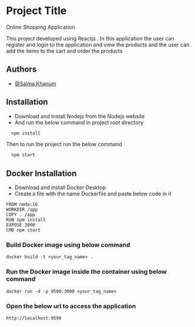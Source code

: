 # Project Title

Online Shopping Application

This project developed using Reactjs . In this application the user can register and login to the application and view the products and the user can add the items to the cart and order the products

## Authors

- [@Salma Khanum](https://github.com/salmakhanum401)

## Installation

* Download and Install Nodejs from the Nodejs website
* And run the below command in project root directory


```bash
  npm install
```

Then to run the project run the below command

```bash
  npm start
```
## Docker Installation 
* Download and install Docker Desktop 
* Create a file with the name Dockerfile and paste below code in it
``` 
FROM node:16
WORKDIR /app
COPY . /app
RUN npm install
EXPOSE 3000
CMD npm start
```
### Build Docker image using below command
```
docker build -t <your_tag_name> .
```

 ### Run the Docker image inside the container using below command
 ```
 docker run -d -p 9590:3000 <your_tag_name>
 ```
### Open the below url to access the application
```
http://localhost:9590
```



    